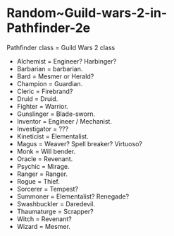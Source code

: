 # Random~Guild-wars-2-in-Pathfinder-2e

Pathfinder class = Guild Wars 2 class

- Alchemist = Engineer? Harbinger? 
- Barbarian = barbarian. 
- Bard = Mesmer or Herald? 
- Champion = Guardian. 
- Cleric = Firebrand? 
- Druid = Druid.
- Fighter = Warrior. 
- Gunslinger = Blade-sworn. 
- Inventor = Engineer / Mechanist. 
- Investigator = ??? 
- Kineticist = Elementalist. 
- Magus = Weaver? Spell breaker? Virtuoso? 
- Monk = Will bender. 
- Oracle = Revenant. 
- Psychic = Mirage. 
- Ranger = Ranger. 
- Rogue = Thief. 
- Sorcerer = Tempest? 
- Summoner = Elementalist? Renegade? 
- Swashbuckler = Daredevil. 
- Thaumaturge = Scrapper? 
- Witch = Revenant? 
- Wizard = Mesmer.
